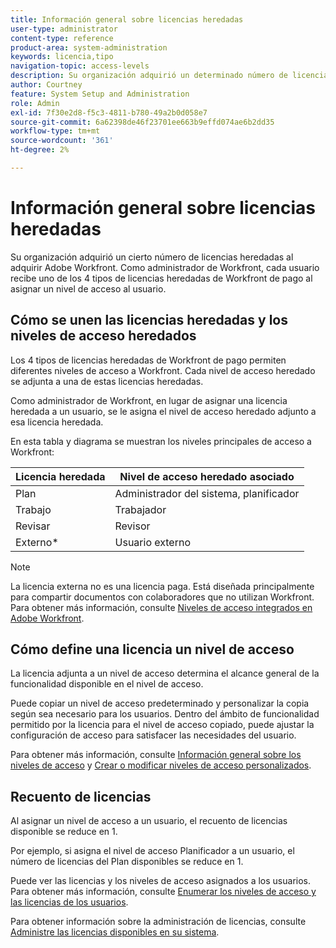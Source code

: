 ```yaml
---
title: Información general sobre licencias heredadas
user-type: administrator
content-type: reference
product-area: system-administration
keywords: licencia,tipo
navigation-topic: access-levels
description: Su organización adquirió un determinado número de licencias cuando adquirió Adobe Workfront. Como administrador de Workfront, concede uno de los 4 tipos de licencias de Workfront de pago a cada usuario al asignar un nivel de acceso.
author: Courtney
feature: System Setup and Administration
role: Admin
exl-id: 7f30e2d8-f5c3-4811-b780-49a2b0d058e7
source-git-commit: 6a62398de46f23701ee663b9effd074ae6b2dd35
workflow-type: tm+mt
source-wordcount: '361'
ht-degree: 2%

---
```


# Información general sobre licencias heredadas

Su organización adquirió un cierto número de licencias heredadas al adquirir Adobe Workfront. Como administrador de Workfront, cada usuario recibe uno de los 4 tipos de licencias heredadas de Workfront de pago al asignar un nivel de acceso al usuario.

## Cómo se unen las licencias heredadas y los niveles de acceso heredados

Los 4 tipos de licencias heredadas de Workfront de pago permiten diferentes niveles de acceso a Workfront. Cada nivel de acceso heredado se adjunta a una de estas licencias heredadas.

Como administrador de Workfront, en lugar de asignar una licencia heredada a un usuario, se le asigna el nivel de acceso heredado adjunto a esa licencia heredada.

En esta tabla y diagrama se muestran los niveles principales de acceso a Workfront:

| Licencia heredada | Nivel de acceso heredado asociado |
|--- |--- |
| Plan | Administrador del sistema, planificador |
| Trabajo | Trabajador |
| Revisar | Revisor |
| Externo* | Usuario externo |

>[!NOTE]
>
>La licencia externa no es una licencia paga. Está diseñada principalmente para compartir documentos con colaboradores que no utilizan Workfront. Para obtener más información, consulte [Niveles de acceso integrados en Adobe Workfront](/help/quicksilver/administration-and-setup/add-users/access-levels-and-object-permissions/default-access-levels-in-workfront.md).

## Cómo define una licencia un nivel de acceso

La licencia adjunta a un nivel de acceso determina el alcance general de la funcionalidad disponible en el nivel de acceso.

Puede copiar un nivel de acceso predeterminado y personalizar la copia según sea necesario para los usuarios. Dentro del ámbito de funcionalidad permitido por la licencia para el nivel de acceso copiado, puede ajustar la configuración de acceso para satisfacer las necesidades del usuario.

Para obtener más información, consulte [Información general sobre los niveles de acceso](../../../administration-and-setup/add-users/access-levels-and-object-permissions/access-levels-overview.md) y [Crear o modificar niveles de acceso personalizados](../../../administration-and-setup/add-users/configure-and-grant-access/create-modify-access-levels.md).

## Recuento de licencias

Al asignar un nivel de acceso a un usuario, el recuento de licencias disponible se reduce en 1.

Por ejemplo, si asigna el nivel de acceso Planificador a un usuario, el número de licencias del Plan disponibles se reduce en 1.

Puede ver las licencias y los niveles de acceso asignados a los usuarios. Para obtener más información, consulte [Enumerar los niveles de acceso y las licencias de los usuarios](../../../administration-and-setup/add-users/access-levels-and-object-permissions/list-access-levels-and-licenses-for-your-users.md).

Para obtener información sobre la administración de licencias, consulte [Administre las licencias disponibles en su sistema](../../../administration-and-setup/get-started-wf-administration/manage-available-licenses-in-your-system.md).
